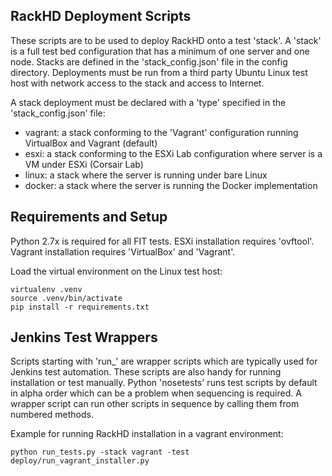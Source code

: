 ## RackHD Deployment Scripts

These scripts are to be used to deploy RackHD onto a test 'stack'.
A 'stack' is a full test bed configuration that has a minimum of one server and one node.
Stacks are defined in the 'stack_config.json' file in the config directory.
Deployments must be run from a third party Ubuntu Linux test host with network access to the stack and access to Internet.

A stack deployment must be declared with a 'type' specified in the 'stack_config.json' file:
- vagrant: a stack conforming to the 'Vagrant' configuration running VirtualBox and Vagrant (default)
- esxi: a stack conforming to the ESXi Lab configuration where server is a VM under ESXi (Corsair Lab)
- linux: a stack where the server is running under bare Linux
- docker: a stack where the server is running the Docker implementation

## Requirements and Setup

Python 2.7x is required for all FIT tests.
ESXi installation requires 'ovftool'.
Vagrant installation requires 'VirtualBox' and 'Vagrant'.

Load the virtual environment on the Linux test host:

    virtualenv .venv
    source .venv/bin/activate
    pip install -r requirements.txt


## Jenkins Test Wrappers

Scripts starting with 'run_' are wrapper scripts which are typically used for Jenkins test automation.
These scripts are also handy for running installation or test manually.
Python 'nosetests' runs test scripts by default in alpha order which can be a problem when sequencing is required.
A wrapper script can run other scripts in sequence by calling them from numbered methods.

Example for running RackHD installation in a vagrant environment:

    python run_tests.py -stack vagrant -test deploy/run_vagrant_installer.py
